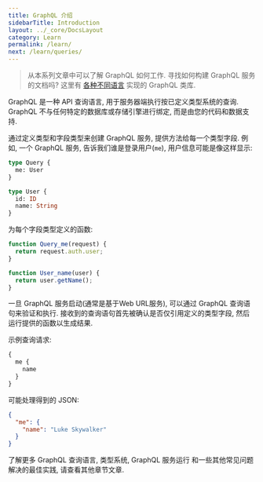 ```yaml
---
title: GraphQL 介绍
sidebarTitle: Introduction
layout: ../_core/DocsLayout
category: Learn
permalink: /learn/
next: /learn/queries/
---
```


> 从本系列文章中可以了解 GraphQL 如何工作. 寻找如何构建 GraphQL 服务的文档吗? 这里有 [各种不同语言](/code/) 实现的 GraphQL 类库.

GraphQL 是一种 API 查询语言, 用于服务器端执行按已定义类型系统的查询. GraphQL 不与任何特定的数据库或存储引擎进行绑定, 而是由您的代码和数据支持.

通过定义类型和字段类型来创建 GraphQL 服务, 提供方法给每一个类型字段. 例如, 一个 GraphQL 服务, 告诉我们谁是登录用户(`me`), 用户信息可能是像这样显示:

```graphql
type Query {
  me: User
}

type User {
  id: ID
  name: String
}
```

为每个字段类型定义的函数:

```js
function Query_me(request) {
  return request.auth.user;
}

function User_name(user) {
  return user.getName();
}
```

一旦 GraphQL 服务启动(通常是基于Web URL服务), 可以通过 GraphQL 查询语句来验证和执行. 接收到的查询语句首先被确认是否仅引用定义的类型字段, 然后运行提供的函数以生成结果.

示例查询请求:

```graphql
{
  me {
    name
  }
}
```

可能处理得到的 JSON:

```json
{
  "me": {
    "name": "Luke Skywalker"
  }
}
```
了解更多 GraphQL 查询语言, 类型系统, GraphQL 服务运行 和一些其他常见问题解决的最佳实践, 请查看其他章节文章.
